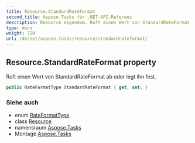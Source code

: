 ```yaml
---
title: Resource.StandardRateFormat
second_title: Aspose.Tasks für .NET-API-Referenz
description: Resource eigendom. Ruft einen Wert von StandardRateFormat ab oder legt ihn fest.
type: docs
weight: 720
url: /de/net/aspose.tasks/resource/standardrateformat/
---
```

## Resource.StandardRateFormat property

Ruft einen Wert von StandardRateFormat ab oder legt ihn fest.

```csharp
public RateFormatType StandardRateFormat { get; set; }
```

### Siehe auch

* enum [RateFormatType](../../rateformattype/)
* class [Resource](../)
* namensraum [Aspose.Tasks](../../resource/)
* Montage [Aspose.Tasks](../../../)


